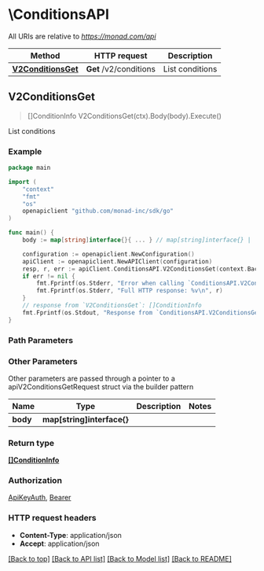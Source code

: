 # \ConditionsAPI

All URIs are relative to *https://monad.com/api*

Method | HTTP request | Description
------------- | ------------- | -------------
[**V2ConditionsGet**](ConditionsAPI.md#V2ConditionsGet) | **Get** /v2/conditions | List conditions



## V2ConditionsGet

> []ConditionInfo V2ConditionsGet(ctx).Body(body).Execute()

List conditions



### Example

```go
package main

import (
	"context"
	"fmt"
	"os"
	openapiclient "github.com/monad-inc/sdk/go"
)

func main() {
	body := map[string]interface{}{ ... } // map[string]interface{} |  (optional)

	configuration := openapiclient.NewConfiguration()
	apiClient := openapiclient.NewAPIClient(configuration)
	resp, r, err := apiClient.ConditionsAPI.V2ConditionsGet(context.Background()).Body(body).Execute()
	if err != nil {
		fmt.Fprintf(os.Stderr, "Error when calling `ConditionsAPI.V2ConditionsGet``: %v\n", err)
		fmt.Fprintf(os.Stderr, "Full HTTP response: %v\n", r)
	}
	// response from `V2ConditionsGet`: []ConditionInfo
	fmt.Fprintf(os.Stdout, "Response from `ConditionsAPI.V2ConditionsGet`: %v\n", resp)
}
```

### Path Parameters



### Other Parameters

Other parameters are passed through a pointer to a apiV2ConditionsGetRequest struct via the builder pattern


Name | Type | Description  | Notes
------------- | ------------- | ------------- | -------------
 **body** | **map[string]interface{}** |  | 

### Return type

[**[]ConditionInfo**](ConditionInfo.md)

### Authorization

[ApiKeyAuth](../README.md#ApiKeyAuth), [Bearer](../README.md#Bearer)

### HTTP request headers

- **Content-Type**: application/json
- **Accept**: application/json

[[Back to top]](#) [[Back to API list]](../README.md#documentation-for-api-endpoints)
[[Back to Model list]](../README.md#documentation-for-models)
[[Back to README]](../README.md)


